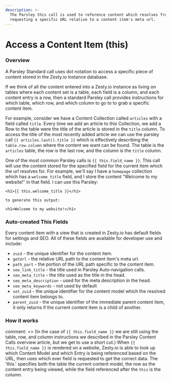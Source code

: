 ```yaml
---
description: >-
  The Parsley this call is used to reference content which resolves from
  requesting a specific URL relative to a content item's meta url.
---
```


# Access a Content Item \(this\)

### Overview

A Parsley Standard call uses dot notation to access a specific piece of content stored in the Zesty.io Instance database.

If we think of all the content entered into a Zesty.io instance as living on tables where each content set is a table, each field is a column, and each content entry is a row, then a standard Parsley call provides instructions for which table, which row, and which column to go to to grab a specific content item.

For example, consider we have a Content Collection called `articles` with a field called `title`. Every time we add an article to this Collection, we add a Row to the table were the title of the article is stored in the `title` column. To access the title of the most recently added article we can use the parsley call `{{ articles.last().title }}` which is effectively describing the `table.row.column` where the content we want can be found. The table is the `articles` table, the row is the last row, and the column is the `title` column.

One of the most common Parsley calls is `{{ this.field_name }}`. This call will use the content stored for the specified field for the current item which the url resolves for. For example, we'll say I have a `homepage` collection which has a `welcome_title` field, and I store the content "Welcome to my website!" in that field. I can use this Parsley:

```text
<h1>{{ this.welcome_title }}</h1>

to generate this output:

<h1>Welcome to my website!</h1>
```

### Auto-created This Fields

Every content item with a view that is created in Zesty.io has default fields for settings and SEO. All of these fields are available for developer use and include:

* `zuid` - the unique identifier for the content item.
* `getUrl` - the relative URL path to the content item's meta url.
* `path_part` - the portion of the URL path specific to the content item.
* `seo_link_title` - the title used in Parsley Auto-navigation calls.
* `seo_meta_title` - the title used as the title in the head.
* `seo_meta_description` - used for the meta description in the head.
* `seo_meta_keywords` - not used by default
* `set_zuid` - the unique identifier for the content model which the resolved content item belongs to.
* `parent_zuid` - the unique identifier of the immediate parent content item, it only returns if the current content item is a child of another.

### How it works

comment: &lt;&gt; \(In the case of `{{ this.field_name }}` we are still using the table, row, and column instructions we described in the Parsley Content Calls overview article, but we get to use a short cut.\) When `{{ this.field_name }}` is rendered on a website, Zesty.io is able to look up which Content Model and which Entry is being referenced based on the URL, then uses which ever field is requested to get the correct data. The 'this.' specifies both the table the current content model, the row as the content entry being viewed, while the field referenced after the `this` is the column.

